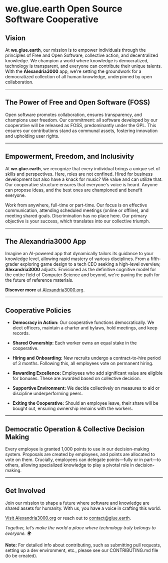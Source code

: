 # we.glue.earth Open Source Software Cooperative

## Vision

At **we.glue.earth**, our mission is to empower individuals through the principles of Free and Open Software, collective action, and decentralized knowledge. We champion a world where knowledge is democratized, technology is transparent, and everyone can contribute their unique talents. With the **Alexandria3000** app, we're setting the groundwork for a democratized collection of all human knowledge, underpinned by open collaboration.

---

## The Power of Free and Open Software (FOSS)

Open software promotes collaboration, ensures transparency, and champions user freedom. Our commitment: all software developed by our cooperative will be released as FOSS, predominantly under the GPL. This ensures our contributions stand as communal assets, fostering innovation and upholding user rights.

---

## Empowerment, Freedom, and Inclusivity

At **we.glue.earth**, we recognize that every individual brings a unique set of skills and perspectives. Here, roles are not confined. Hired for business development but also have a knack for music? We value and can utilize that. Our cooperative structure ensures that everyone's voice is heard. Anyone can propose ideas, and the best ones are championed and benefit everyone. 

Work from anywhere, full-time or part-time. Our focus is on effective communication, attending scheduled meetings (online or offline), and meeting shared goals. Discrimination has no place here. Our primary objective is your success, which translates into our collective triumph.

---

## The Alexandria3000 App

Imagine an AI-powered app that dynamically tailors its guidance to your knowledge level, allowing rapid mastery of various disciplines. From a fifth-grader exploring game design to a tech CEO seeking a high-level overview, **Alexandria3000** adjusts. Envisioned as the definitive cognitive model for the entire field of Computer Science and beyond, we're paving the path for the future of reference materials. 

**Discover more** at [Alexandria3000.org](http://alexandria3000.org).

---

## Cooperative Policies

- **Democracy in Action:** Our cooperative functions democratically. We elect officers, maintain a charter and bylaws, hold meetings, and keep records.
  
- **Shared Ownership:** Each worker owns an equal stake in the cooperative.

- **Hiring and Onboarding:** New recruits undergo a contract-to-hire period of 3 months. Following this, all employees vote on permanent hiring.

- **Rewarding Excellence:** Employees who add significant value are eligible for bonuses. These are awarded based on collective decision.

- **Supportive Environment:** We decide collectively on measures to aid or discipline underperforming peers.

- **Exiting the Cooperative:** Should an employee leave, their share will be bought out, ensuring ownership remains with the workers.

---

## Democratic Operation & Collective Decision Making

Every employee is granted 1,000 points to use in our decision-making system. Proposals are created by employees, and points are allocated to vote on them. Crucially, employees can delegate points—fully or in part—to others, allowing specialized knowledge to play a pivotal role in decision-making.

---

## Get Involved

Join our mission to shape a future where software and knowledge are shared assets for humanity. With us, you have a voice in crafting this world.

[Visit Alexandria3000.org](http://alexandria3000.org) or reach out to [contact@glue.earth](mailto:contact@glue.earth).

*Together, let’s make the world a place where technology truly belongs to everyone.* 🌍

**Note:** For detailed info about contributing, such as submitting pull requests, setting up a dev environment, etc., please see our CONTRIBUTING.md file (to be created). 
